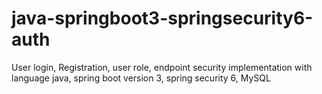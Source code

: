 # java-springboot3-springsecurity6-auth
User login, Registration, user role, endpoint security implementation with language java, spring boot version 3, spring security 6, MySQL 
